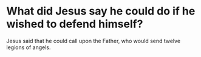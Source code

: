 # What did Jesus say he could do if he wished to defend himself?

Jesus said that he could call upon the Father, who would send twelve legions of angels.

